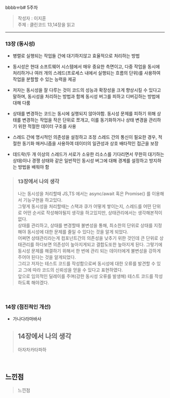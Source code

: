 bbbbㅠb# 5주차

> 작성자 : 이지훈 <br>
> 주제 : 클린코드 13,14장을 읽고

<hr>

### 13장 (동시성)

- 병렬로 실행되는 작업들 간에 대기하지않고 효율적으로 처리하는 방법
- 동시성은 현대 소프트웨어 시스템에서 매우 중요한 측면이고, 다중 작업을 동시에 처리하거나 여러 개의 스레드(프로세스 내에서 실행되는 흐름의 단위)를 사용하여 작업을 분할할 수 있는 능력을 제공
- 저자는 동시성을 잘 다루는 것이 코드의 성능과 확장성을 크게 향상시킬 수 있다고 말하며, 동시성을 처리하는 방법과 함께 동시성 버그를 피하고 디버깅하는 방법에 대해 다룸

- 상태를 변경하는 코드는 동시에 실행되지 않아야함. 동시성 문제를 피하기 위해 상태를 변경하는 작업을 작은 단위로 쪼개고, 이를 동기화하거나 상태 변경을 관리하기 위한 적절한 데이터 구조를 사용
- 스레드 간에 명시적인 의존성을 설정하고 조정 스레드 간의 통신이 필요한 경우, 적절한 동기화 매커니즘을 사용하여 데이터의 일관성과 상호 배타적인 접근을 보장
- 데드락(두 개 이상의 스레드가 서로가 소유한 리소스를 기다리면서 무한히 대기하는 상태)이나 경쟁 상태와 같은 일반적인 동시성 버그에 대해 경계를 설정하고 방지하는 방법을 배워야 함

> ### 13장에서 나의 생각
>
> 나는 동시성을 처리할때 JS,TS 에서는 async/await 혹은 Promise() 를 이용해서 기능구현을 하고있다.</br>
> 그렇게 동시성을 처리할때는 스택과 큐가 어떻게 쌓이는지, 스레드를 어떤 단위로 어떤 순서로 작성해야될지 생각을 하고있지만, 상태관리에서는 생각해본적이 없다. </br>
> 상태를 관리하고, 상태를 변경할때 불변성을 통해, 최소한의 단위로 상태를 지정해야 동시성에 대한 문제를 줄일 수 있다는 것을 알게 되었다. </br>
> 어쩌면 상태관리라는게 컴포넌트간의 의존성을 낮추기 위한 것인데 큰 단위로 상태관리를 하다보면 의존성이 높아지게되고 결합도또한 높아지게 된다. 그렇기에 동시성 문제를 해결하기 위해서 한 번에 관리 되는 데이터에게 불변성을 강하게 주어야 된다는 것을 알게되었다.</br>
> 그리고 저자는 테스트 코드를 작성함으로써 동시성에 대한 오류를 발견할 수 있고 그에 따라 코드의 신뢰성을 얻을 수 있다고 표현하였다.</br>
> 앞으로 임의적인 딜레이를 주며(강한 동시성 오류를 발생해) 테스트 코드를 작성하도록 해야겠다.

<br/>

### 14장 (점진적인 개선)

- 가나다라마바사

> ## 14장에서 나의 생각
>
> 아자차카타파하

<br/>

## 느낀점

> 느낀점
